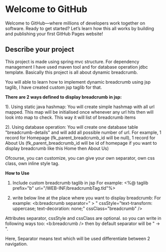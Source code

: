# Welcome to GitHub

Welcome to GitHub—where millions of developers work together on software. Ready to get started? Let’s learn how this all works by building and publishing your first GitHub Pages website!

## Describe your project

This project is made using spring mvc structure. For dependency management I have used maven tool and for database operation jdbc template. Basically this project is all about dynamic breadcrumb.

You will able to learn how to implement dynamic breadcrumb using jsp taglib, I have created custom jsp taglib for that.

**There are 2 ways defined to display breadcrumb in jsp:**

1). Using static java hashmap: You will create simple hashmap with all url mapped. This map will be initialised once whenever any url hits then will look into map to check. This way it will list of breadcrumb items

2). Using database operation: You will create one database table "breadcrumb-details" and will add all possible number of url.
For example,
1 record for Homepage (fk_parent_breadcrumb_id will be null),
1 record for About Us (fk_parent_breadcrumb_id will be id of homepage if you want to display breadcrumb like this Home then About Us)

Ofcourse, you can customize, you can give your own separator, own css class, own inline style tag.

**How to Use**

1. Include custom breadcrumb taglib in jsp
For example: 
<%@ taglib prefix="b" uri="/WEB-INF/breadcrumbTag.tld"%>

2. write below line at the place where you want to display breadcrumb:
For example:
<b:breadcrumb separator=" > " cssStyle="text-transform: uppercase; text-decoration: none;" cssClass="breadcrumb" />

Attributes separator, cssStyle and cssClass are optional. so you can write in following ways too:
<b:breadcrumb />
then by default separator will be " -> ".

Here,
Separator means text which will be used differentiate between 2 navigation.
